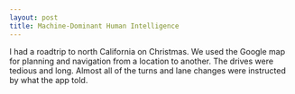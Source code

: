 ```yaml
---
layout: post
title: Machine-Dominant Human Intelligence
---
```

I had a roadtrip to north California on Christmas. We used the Google map for planning and navigation from a location to another. The drives were tedious and long. Almost all of the turns and lane changes were instructed by what the app told. 
